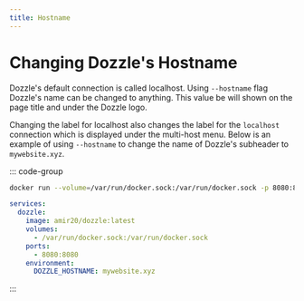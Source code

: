 ```yaml
---
title: Hostname
---
```


# Changing Dozzle's Hostname

Dozzle's default connection is called localhost. Using `--hostname` flag Dozzle's name can be changed to anything. This value be will shown on the page title and under the Dozzle logo.

Changing the label for localhost also changes the label for the `localhost` connection which is displayed under the multi-host menu. Below is an example of using `--hostname` to change the name of Dozzle's subheader to `mywebsite.xyz`.

::: code-group

```sh
docker run --volume=/var/run/docker.sock:/var/run/docker.sock -p 8080:8080 amir20/dozzle --hostname mywebsite.xyz
```

```yaml [docker-compose.yml]
services:
  dozzle:
    image: amir20/dozzle:latest
    volumes:
      - /var/run/docker.sock:/var/run/docker.sock
    ports:
      - 8080:8080
    environment:
      DOZZLE_HOSTNAME: mywebsite.xyz
```

:::
